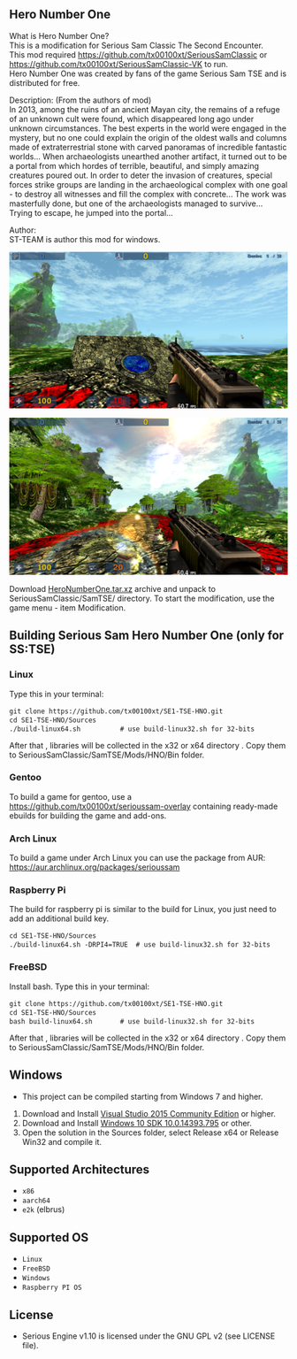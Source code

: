 ## Hero Number One

What is Hero Number One?  
This is a modification for Serious Sam Classic The Second Encounter.   
This mod required https://github.com/tx00100xt/SeriousSamClassic or https://github.com/tx00100xt/SeriousSamClassic-VK to run.  
Hero Number One was created by fans of the game Serious Sam TSE and is distributed for free.    

Description: (From the authors of mod)  
In 2013, among the ruins of an ancient Mayan city, the remains of a refuge of an unknown cult were found, which disappeared long ago under unknown circumstances. The best experts in the world were engaged in the mystery, but no one could explain the origin of the oldest walls and columns made of extraterrestrial stone with carved panoramas of incredible fantastic worlds... When archaeologists unearthed another artifact, it turned out to be a portal from which hordes of terrible, beautiful, and simply amazing creatures poured out. In order to deter the invasion of creatures, special forces strike groups are landing in the archaeological complex with one goal - to destroy all witnesses and fill the complex with concrete... The work was masterfully done, but one of the archaeologists managed to survive...  
Trying to escape, he jumped into the portal...    

Author:  
ST-TEAM is author this mod for windows.

![HNO2](https://raw.githubusercontent.com/tx00100xt/SE1-TSE-HNO/main/Images/hno-2.png)

![HNO3](https://raw.githubusercontent.com/tx00100xt/SE1-TSE-HNO/main/Images/hno-3.png)


Download [HeroNumberOne.tar.xz] archive and unpack to  SeriousSamClassic/SamTSE/ directory.
To start the modification, use the game menu - item Modification.

Building Serious Sam Hero Number One (only for SS:TSE)
------------------------------------------------------

### Linux

Type this in your terminal:

```
git clone https://github.com/tx00100xt/SE1-TSE-HNO.git
cd SE1-TSE-HNO/Sources
./build-linux64.sh      	# use build-linux32.sh for 32-bits
```
After that , libraries will be collected in the x32 or x64 directory . Copy them to SeriousSamClassic/SamTSE/Mods/HNO/Bin folder.

### Gentoo

To build a game for gentoo, use a https://github.com/tx00100xt/serioussam-overlay containing ready-made ebuilds for building the game and add-ons.

### Arch Linux

To build a game under Arch Linux you can use the package from AUR: https://aur.archlinux.org/packages/serioussam

### Raspberry Pi

The build for raspberry pi is similar to the build for Linux, you just need to add an additional build key.

```
cd SE1-TSE-HNO/Sources
./build-linux64.sh -DRPI4=TRUE	# use build-linux32.sh for 32-bits
```
### FreeBSD

Install bash. 
Type this in your terminal:

```
git clone https://github.com/tx00100xt/SE1-TSE-HNO.git
cd SE1-TSE-HNO/Sources
bash build-linux64.sh      	# use build-linux32.sh for 32-bits
```
After that , libraries will be collected in the x32 or x64 directory . Copy them to SeriousSamClassic/SamTSE/Mods/HNO/Bin folder.

Windows
-------
* This project can be compiled starting from Windows 7 and higher.

1. Download and Install [Visual Studio 2015 Community Edition] or higher.
2. Download and Install [Windows 10 SDK 10.0.14393.795] or other.
3. Open the solution in the Sources folder, select Release x64 or Release Win32 and compile it.

Supported Architectures
----------------------
* `x86`
* `aarch64`
* `e2k` (elbrus)

Supported OS
-----------
* `Linux`
* `FreeBSD`
* `Windows`
* `Raspberry PI OS`

License
-------

* Serious Engine v1.10 is licensed under the GNU GPL v2 (see LICENSE file).


[HeroNumberOne.tar.xz]: https://drive.google.com/file/d/1Cxmzm8dk1WzaYS7vfzvzeILS8O78SC92/view?usp=sharing "Serious Sam Classic HeroNumberOne Mod"
[Visual Studio 2015 Community Edition]: https://go.microsoft.com/fwlink/?LinkId=615448&clcid=0x409 "Visual Studio 2015 Community Edition"
[Windows 10 SDK 10.0.14393.795]: https://go.microsoft.com/fwlink/p/?LinkId=838916 "Windows 10 SDK 10.0.14393.795"
